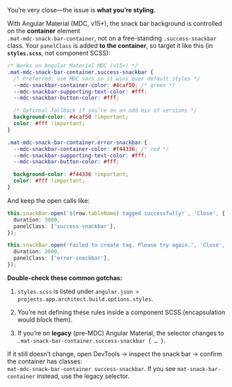 

You’re very close—the issue is **what you’re styling**.

With Angular Material (MDC, v15+), the snack bar background is controlled on the **container** element  
`.mat-mdc-snack-bar-container`, not on a free-standing `.success-snackbar` class. Your `panelClass` is added **to the container**, so target it like this (in **`styles.scss`**, not component SCSS):

```scss
/* Works on Angular Material MDC (v15+) */
.mat-mdc-snack-bar-container.success-snackbar {
  /* Preferred: use MDC vars so it wins over default styles */
  --mdc-snackbar-container-color: #4caf50; /* green */
  --mdc-snackbar-supporting-text-color: #fff;
  --mdc-snackbar-button-color: #fff;

  /* Optional fallback if you’re on an odd mix of versions */
  background-color: #4caf50 !important;
  color: #fff !important;
}

.mat-mdc-snack-bar-container.error-snackbar {
  --mdc-snackbar-container-color: #f44336; /* red */
  --mdc-snackbar-supporting-text-color: #fff;
  --mdc-snackbar-button-color: #fff;

  background-color: #f44336 !important;
  color: #fff !important;
}
```

And keep the open calls like:

```ts
this.snackBar.open(`${row.tableName} tagged successfully!`, 'Close', {
  duration: 3000,
  panelClass: ['success-snackbar'],
});

this.snackBar.open('Failed to create tag. Please try again.', 'Close', {
  duration: 3000,
  panelClass: ['error-snackbar'],
});
```

**Double-check these common gotchas:**

1. `styles.scss` is listed under `angular.json > projects.app.architect.build.options.styles`.
    
2. You’re not defining these rules inside a component SCSS (encapsulation would block them).
    
3. If you’re on **legacy** (pre-MDC) Angular Material, the selector changes to  
    `.mat-snack-bar-container.success-snackbar { … }`.
    

If it still doesn’t change, open DevTools → inspect the snack bar → confirm the container has classes:  
`mat-mdc-snack-bar-container success-snackbar`. If you see `mat-snack-bar-container` instead, use the legacy selector.